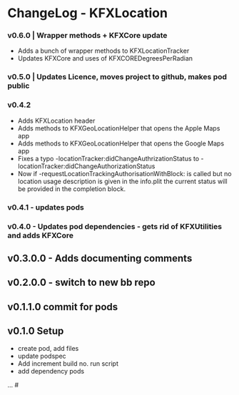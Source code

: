 
# ChangeLog - KFXLocation

### v0.6.0 | Wrapper methods + KFXCore update
- Adds a bunch of wrapper methods to KFXLocationTracker
- Updates KFXCore and uses of KFXCOREDegreesPerRadian

### v0.5.0 | Updates Licence, moves project to github, makes pod public

### v0.4.2
- Adds KFXLocation header
- Adds methods to KFXGeoLocationHelper that opens the Apple Maps app
- Adds methods to KFXGeoLocationHelper that opens the Google Maps app
- Fixes a typo -locationTracker:didChangeAuthrizationStatus to -locationTracker:didChangeAuthorizationStatus
- Now if -requestLocationTrackingAuthorisationWithBlock: is called but no location usage description is given in the info.plit the current status will be provided in the completion block.

### v0.4.1 - updates pods

### v0.4.0 - Updates pod dependencies - gets rid of KFXUtilities and adds KFXCore

## v0.3.0.0 - Adds documenting comments

## v0.2.0.0 - switch to new bb repo

## v0.1.1.0 commit for pods

## v0.1.0 Setup
- create pod, add files
- update podspec 
- Add increment build no. run script
- add dependency pods


... #
